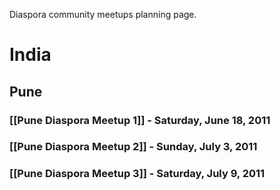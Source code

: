 Diaspora community meetups planning page.

# India

## Pune

### [[Pune Diaspora Meetup 1]] -  Saturday, June 18, 2011
### [[Pune Diaspora Meetup 2]] -  Sunday, July 3, 2011
### [[Pune Diaspora Meetup 3]] -  Saturday, July 9, 2011
